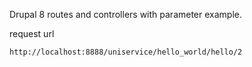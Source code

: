 Drupal 8 routes and controllers with parameter example.

request url

```
http://localhost:8888/uniservice/hello_world/hello/2
```